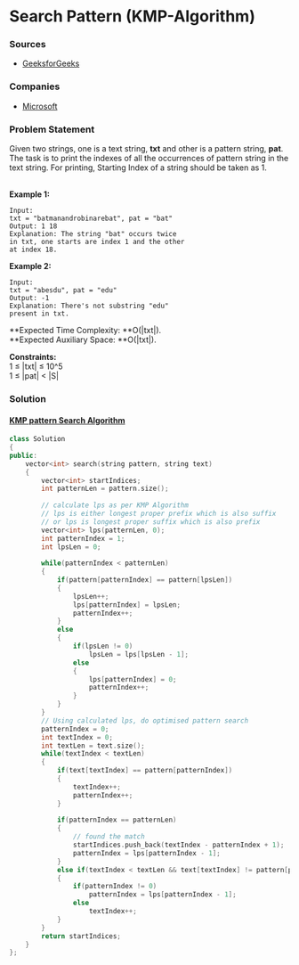# Search Pattern (KMP-Algorithm)

### Sources

* [GeeksforGeeks](https://practice.geeksforgeeks.org/problems/search-pattern0205/1#)

### Companies

* [Microsoft](../../company-based-lists/microsoft.md)

### Problem Statement

Given two strings, one is a text string, **txt** and other is a pattern string, **pat**. The task is to print the indexes of all the occurrences of pattern string in the text string. For printing, Starting Index of a string should be taken as 1.

\
 **Example 1:**

```
Input:
txt = "batmanandrobinarebat", pat = "bat"
Output: 1 18
Explanation: The string "bat" occurs twice
in txt, one starts are index 1 and the other
at index 18. 
```

**Example 2:**

```
Input: 
txt = "abesdu", pat = "edu"
Output: -1
Explanation: There's not substring "edu"
present in txt.
```

**Expected Time Complexity: **O(|txt|).\
**Expected Auxiliary Space: **O(|txt|).

**Constraints:**\
 1 ≤ |txt| ≤ 10^5\
 1 ≤ |pat| < |S|

### Solution

#### [KMP pattern Search Algorithm](../../data-structures/strings/string-algorithms/kmp-matching-algorithm-knuth-morris-pratt.md)

```cpp
class Solution
{
public:
    vector<int> search(string pattern, string text)
    {
        vector<int> startIndices;
        int patternLen = pattern.size();
            
        // calculate lps as per KMP Algorithm
        // lps is either longest proper prefix which is also suffix
        // or lps is longest proper suffix which is also prefix
        vector<int> lps(patternLen, 0);
        int patternIndex = 1;
        int lpsLen = 0;
        
        while(patternIndex < patternLen)
        {
            if(pattern[patternIndex] == pattern[lpsLen])
            {
                lpsLen++;
                lps[patternIndex] = lpsLen;
                patternIndex++;
            }
            else
            {
                if(lpsLen != 0)
                    lpsLen = lps[lpsLen - 1];
                else
                {
                    lps[patternIndex] = 0;
                    patternIndex++;
                }
            }
        }    
        // Using calculated lps, do optimised pattern search
        patternIndex = 0;
        int textIndex = 0;
        int textLen = text.size();
        while(textIndex < textLen)
        {
            if(text[textIndex] == pattern[patternIndex])
            {
                textIndex++;
                patternIndex++;
            }
            
            if(patternIndex == patternLen)
            {
                // found the match
                startIndices.push_back(textIndex - patternIndex + 1);
                patternIndex = lps[patternIndex - 1];
            }
            else if(textIndex < textLen && text[textIndex] != pattern[patternIndex])
            {
                if(patternIndex != 0)
                    patternIndex = lps[patternIndex - 1];
                else
                    textIndex++;
            }    
        }
        return startIndices;
    }
};
```

